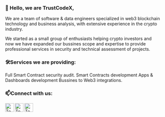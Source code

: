 ### 👋 Hello, we are TrustCodeX,

We are a team of software & data engineers specialized in web3 blockchain technology and business analysis, with extensive experience in the crypto industry.

We started as a small group of enthusiasts helping crypto investors and now we have expanded our bussines scope and expertise to provide professional services in security and technical assessment of projects.

### 🛠Services we are providing:

Full Smart Contract security audit.
Smart Contracts development
Apps & Dashboards development
Bussines to Web3 integrations.

### 📫Connect with us:

[<img align="left" alt="Techrate | Twitter" width="28px" src="https://cdn.jsdelivr.net/npm/simple-icons@v3/icons/twitter.svg" />][twitter]
[<img align="left" alt="Techrate | LinkedIn" width="28px" src="https://cdn.jsdelivr.net/npm/simple-icons@v3/icons/googlechrome.svg" />][web]
[<img align="left" alt="Techrate | Telegram" width="28px" src="https://cdn.jsdelivr.net/npm/simple-icons@v3/icons/telegram.svg" />][telegram]
<br />

[twitter]: https://www.twitter.com/trustcodex
[web]: https://trustcodex.pro
[telegram]: https://t.me/trustcodex
